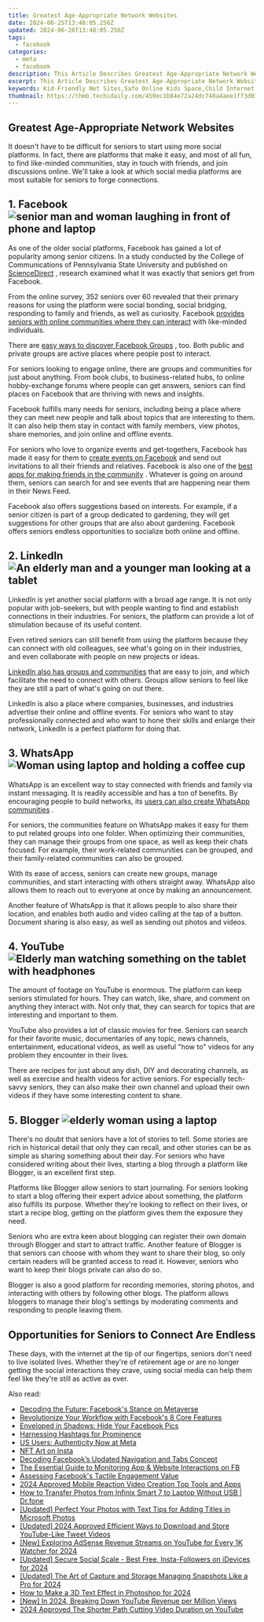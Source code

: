 ```yaml
---
title: Greatest Age-Appropriate Network Websites
date: 2024-06-25T13:48:05.256Z
updated: 2024-06-26T13:48:05.256Z
tags:
  - facebook
categories:
  - meta
  - facebook
description: This Article Describes Greatest Age-Appropriate Network Websites
excerpt: This Article Describes Greatest Age-Appropriate Network Websites
keywords: Kid-Friendly Net Sites,Safe Online Kids Space,Child Internet Safety Hubs,Youth Secure Browsing,Age-Appropriate Web,Child-Safe Networking,Educational Site For Youngsters
thumbnail: https://thmb.techidaily.com/450ec1b84e72a24dc748a4aee1ff3d014e9229d42ab5bd65b8cf7e7b256ed53c.jpg
---
```


## Greatest Age-Appropriate Network Websites

 It doesn't have to be difficult for seniors to start using more social platforms. In fact, there are platforms that make it easy, and most of all fun, to find like-minded communities, stay in touch with friends, and join discussions online. We'll take a look at which social media platforms are most suitable for seniors to forge connections.

## 1. Facebook ![senior man and woman laughing in front of phone and laptop](https://static1.makeuseofimages.com/wordpress/wp-content/uploads/2022/12/pexels-kampus-production-6667799.jpg)

 As one of the older social platforms, Facebook has gained a lot of popularity among senior citizens. In a study conducted by the College of Communications of Pennsylvania State University and published on [ScienceDirect](https://www.sciencedirect.com/science/article/abs/pii/S0747563216301431) , research examined what it was exactly that seniors get from Facebook.

 From the online survey, 352 seniors over 60 revealed that their primary reasons for using the platform were social bonding, social bridging, responding to family and friends, as well as curiosity. Facebook [provides seniors with online communities where they can interact](https://www.makeuseof.com/online-communities-for-seniors/) with like-minded individuals.

 There are [easy ways to discover Facebook Groups](https://www.makeuseof.com/tag/5-awesome-ways-discover-new-facebook-groups/) , too. Both public and private groups are active places where people post to interact.

 For seniors looking to engage online, there are groups and communities for just about anything. From book clubs, to business-related hubs, to online hobby-exchange forums where people can get answers, seniors can find places on Facebook that are thriving with news and insights.

 Facebook fulfills many needs for seniors, including being a place where they can meet new people and talk about topics that are interesting to them. It can also help them stay in contact with family members, view photos, share memories, and join online and offline events.

 For seniors who love to organize events and get-togethers, Facebook has made it easy for them to [create events on Facebook](https://www.makeuseof.com/tag/create-events-facebook/) and send out invitations to all their friends and relatives. Facebook is also one of the [best apps for making friends in the community](https://www.makeuseof.com/best-social-media-apps-for-making-friends/) . Whatever is going on around them, seniors can search for and see events that are happening near them in their News Feed.

 Facebook also offers suggestions based on interests. For example, if a senior citizen is part of a group dedicated to gardening, they will get suggestions for other groups that are also about gardening. Facebook offers seniors endless opportunities to socialize both online and offline.

## 2. LinkedIn ![An elderly man and a younger man looking at a tablet](https://static1.makeuseofimages.com/wordpress/wp-content/uploads/2022/12/pexels-kampus-production-7983582-1.jpg)

 LinkedIn is yet another social platform with a broad age range. It is not only popular with job-seekers, but with people wanting to find and establish connections in their industries. For seniors, the platform can provide a lot of stimulation because of its useful content.

 Even retired seniors can still benefit from using the platform because they can connect with old colleagues, see what's going on in their industries, and even collaborate with people on new projects or ideas.

[LinkedIn also has groups and communities](https://www.makeuseof.com/find-join-groups-communities-linkedin/) that are easy to join, and which facilitate the need to connect with others. Groups allow seniors to feel like they are still a part of what's going on out there.

 LinkedIn is also a place where companies, businesses, and industries advertise their online and offline events. For seniors who want to stay professionally connected and who want to hone their skills and enlarge their network, LinkedIn is a perfect platform for doing that.

## 3. WhatsApp ![Woman using laptop and holding a coffee cup](https://static1.makeuseofimages.com/wordpress/wp-content/uploads/2022/12/pexels-marcus-aurelius-6787904.jpg)

 WhatsApp is an excellent way to stay connected with friends and family via instant messaging. It is readily accessible and has a ton of benefits. By encouraging people to build networks, its [users can also create WhatsApp communities](https://www.makeuseof.com/how-to-create-whatsapp-community/) .

 For seniors, the communities feature on WhatsApp makes it easy for them to put related groups into one folder. When optimizing their communities, they can manage their groups from one space, as well as keep their chats focused. For example, their work-related communities can be grouped, and their family-related communities can also be grouped.

 With its ease of access, seniors can create new groups, manage communities, and start interacting with others straight away. WhatsApp also allows them to reach out to everyone at once by making an announcement.

 Another feature of WhatsApp is that it allows people to also share their location, and enables both audio and video calling at the tap of a button. Document sharing is also easy, as well as sending out photos and videos.

## 4. YouTube ![Elderly man watching something on the tablet with headphones](https://static1.makeuseofimages.com/wordpress/wp-content/uploads/2022/12/pexels-tima-miroshnichenko-5708716.jpg)

 The amount of footage on YouTube is enormous. The platform can keep seniors stimulated for hours. They can watch, like, share, and comment on anything they interact with. Not only that, they can search for topics that are interesting and important to them.

 YouTube also provides a lot of classic movies for free. Seniors can search for their favorite music, documentaries of any topic, news channels, entertainment, educational videos, as well as useful "how to" videos for any problem they encounter in their lives.

 There are recipes for just about any dish, DIY and decorating channels, as well as exercise and health videos for active seniors. For especially tech-savvy seniors, they can also make their own channel and upload their own videos if they have some interesting content to share.

## 5. Blogger ![elderly woman using a laptop](https://static1.makeuseofimages.com/wordpress/wp-content/uploads/2022/12/pexels-anna-shvets-5257246.jpg)

 There's no doubt that seniors have a lot of stories to tell. Some stories are rich in historical detail that only they can recall, and other stories can be as simple as sharing something about their day. For seniors who have considered writing about their lives, starting a blog through a platform like Blogger, is an excellent first step.

 Platforms like Blogger allow seniors to start journaling. For seniors looking to start a blog offering their expert advice about something, the platform also fulfills its purpose. Whether they're looking to reflect on their lives, or start a recipe blog, getting on the platform gives them the exposure they need.

 Seniors who are extra keen about blogging can register their own domain through Blogger and start to attract traffic. Another feature of Blogger is that seniors can choose with whom they want to share their blog, so only certain readers will be granted access to read it. However, seniors who want to keep their blogs private can also do so.

 Blogger is also a good platform for recording memories, storing photos, and interacting with others by following other blogs. The platform allows bloggers to manage their blog's settings by moderating comments and responding to people leaving them.

## Opportunities for Seniors to Connect Are Endless

 These days, with the internet at the tip of our fingertips, seniors don't need to live isolated lives. Whether they're of retirement age or are no longer getting the social interactions they crave, using social media can help them feel like they're still as active as ever.


<ins class="adsbygoogle"
     style="display:block"
     data-ad-format="autorelaxed"
     data-ad-client="ca-pub-7571918770474297"
     data-ad-slot="1223367746"></ins>



<ins class="adsbygoogle"
     style="display:block"
     data-ad-client="ca-pub-7571918770474297"
     data-ad-slot="8358498916"
     data-ad-format="auto"
     data-full-width-responsive="true"></ins>

<span class="atpl-alsoreadstyle">Also read:</span>
<div><ul>
<li><a href="https://facebook.techidaily.com/decoding-the-future-facebooks-stance-on-metaverse/"><u>Decoding the Future: Facebook's Stance on Metaverse</u></a></li>
<li><a href="https://facebook.techidaily.com/revolutionize-your-workflow-with-facebooks-8-core-features/"><u>Revolutionize Your Workflow with Facebook's 8 Core Features</u></a></li>
<li><a href="https://facebook.techidaily.com/enveloped-in-shadows-hide-your-facebook-pics/"><u>Enveloped in Shadows: Hide Your Facebook Pics</u></a></li>
<li><a href="https://facebook.techidaily.com/harnessing-hashtags-for-prominence/"><u>Harnessing Hashtags for Prominence</u></a></li>
<li><a href="https://facebook.techidaily.com/us-users-authenticity-now-at-meta/"><u>US Users: Authenticity Now at Meta</u></a></li>
<li><a href="https://facebook.techidaily.com/nft-art-on-insta/"><u>NFT Art on Insta</u></a></li>
<li><a href="https://facebook.techidaily.com/decoding-facebooks-updated-navigation-and-tabs-concept/"><u>Decoding Facebook’s Updated Navigation and Tabs Concept</u></a></li>
<li><a href="https://facebook.techidaily.com/the-essential-guide-to-monitoring-app-and-website-interactions-on-fb/"><u>The Essential Guide to Monitoring App & Website Interactions on FB</u></a></li>
<li><a href="https://facebook.techidaily.com/assessing-facebooks-tactile-engagement-value/"><u>Assessing Facebook's Tactile Engagement Value</u></a></li>
<li><a href="https://ai-video-apps.techidaily.com/2024-approved-mobile-reaction-video-creation-top-tools-and-apps/"><u>2024 Approved Mobile Reaction Video Creation Top Tools and Apps</u></a></li>
<li><a href="https://android-transfer.techidaily.com/how-to-transfer-photos-from-infinix-smart-7-to-laptop-without-usb-drfone-by-drfone-transfer-from-android-transfer-from-android/"><u>How to Transfer Photos from Infinix Smart 7 to Laptop Without USB | Dr.fone</u></a></li>
<li><a href="https://extra-skills.techidaily.com/updated-perfect-your-photos-with-text-tips-for-adding-titles-in-microsoft-photos/"><u>[Updated] Perfect Your Photos with Text  Tips for Adding Titles in Microsoft Photos</u></a></li>
<li><a href="https://twitter-videos.techidaily.com/updated-2024-approved-efficient-ways-to-download-and-store-youtube-like-tweet-videos/"><u>[Updated] 2024 Approved  Efficient Ways to Download and Store YouTube-Like Tweet Videos</u></a></li>
<li><a href="https://facebook-video-footage.techidaily.com/new-exploring-adsense-revenue-streams-on-youtube-for-every-1k-watcher-for-2024/"><u>[New] Exploring AdSense Revenue Streams on YouTube for Every 1K Watcher for 2024</u></a></li>
<li><a href="https://instagram-video-files.techidaily.com/updated-secure-social-scale-best-free-insta-followers-on-idevices-for-2024/"><u>[Updated] Secure Social Scale - Best Free, Insta-Followers on iDevices for 2024</u></a></li>
<li><a href="https://snapchat-videos.techidaily.com/updated-the-art-of-capture-and-storage-managing-snapshots-like-a-pro-for-2024/"><u>[Updated] The Art of Capture and Storage  Managing Snapshots Like a Pro for 2024</u></a></li>
<li><a href="https://extra-guidance.techidaily.com/how-to-make-a-3d-text-effect-in-photoshop-for-2024/"><u>How to Make a 3D Text Effect in Photoshop for 2024</u></a></li>
<li><a href="https://facebook-video-share.techidaily.com/new-in-2024-breaking-down-youtube-revenue-per-million-views/"><u>[New] In 2024, Breaking Down YouTube Revenue per Million Views</u></a></li>
<li><a href="https://youtube-stream.techidaily.com/2024-approved-the-shorter-path-cutting-video-duration-on-youtube/"><u>2024 Approved  The Shorter Path  Cutting Video Duration on YouTube</u></a></li>
</ul></div>

